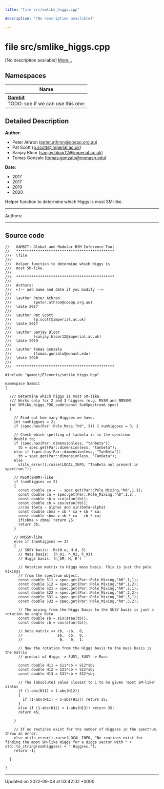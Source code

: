 ```yaml
---
title: "file src/smlike_higgs.cpp"

description: "[No description available]"

---
```


# file src/smlike_higgs.cpp

[No description available] [More...](#detailed-description)

## Namespaces

| Name           |
| -------------- |
| **[Gambit](/documentation/code/namespaces/namespacegambit/)** <br>TODO: see if we can use this one:  |

## Detailed Description


**Author**: 

  * Peter Athron ([peter.athron@coepp.org.au](mailto:peter.athron@coepp.org.au)) 
  * Pat Scott ([p.scott@imperial.ac.uk](mailto:p.scott@imperial.ac.uk)) 
  * Sanjay Bloor ([sanjay.bloor12@imperial.ac.uk](mailto:sanjay.bloor12@imperial.ac.uk)) 
  * Tomas Gonzalo ([tomas.gonzalo@monash.edu](mailto:tomas.gonzalo@monash.edu)) 


**Date**: 

  * 2017
  * 2017
  * 2019
  * 2020


Helper function to determine which Higgs is most SM-like.



------------------

Authors:



------------------




## Source code

```
//   GAMBIT: Global and Modular BSM Inference Tool
//   *********************************************
///  \file
///
///  Helper function to determine which Higgs is
///  most SM-like.
///
///  *********************************************
///
///  Authors:
///  <!-- add name and date if you modify -->
///
///  \author Peter Athron
///          (peter.athron@coepp.org.au)
///  \date 2017
///
///  \author Pat Scott
///          (p.scott@imperial.ac.uk)
///  \date 2017
///
///  \author Sanjay Bloor
///          (sanjay.bloor12@imperial.ac.uk)
///  \date 2019 
///
///  \author Tomas Gonzalo
///          (tomas.gonzalo@monash.edu)
///  \date 2020
///
///  *********************************************

#include "gambit/Elements/smlike_higgs.hpp"

namespace Gambit
{

  /// Determine which higgs is most SM-like.
  /// Works only for 2 and 3 higgses (e.g. MSSM and NMSSM)
  int SMlike_higgs_PDG_code(const SubSpectrum& spec)
  {

    // Find out how many Higgses we have.
    int numhiggses = 2;
    if (spec.has(Par::Pole_Mass,"h0", 3)) { numhiggses = 3; }

    // Check which spelling of tanbeta is in the spectrum
    double tb;
    if (spec.has(Par::dimensionless, "tanbeta"))
      tb = spec.get(Par::dimensionless, "tanbeta");
    else if (spec.has(Par::dimensionless, "TanBeta"))
      tb = spec.get(Par::dimensionless, "TanBeta");
    else
      utils_error().raise(LOCAL_INFO, "TanBeta not present in spectrum.");

    // MSSM(2HDM)-like
    if (numhiggses == 2)
    {
      const double sa =  - spec.get(Par::Pole_Mixing,"h0",1,1);
      const double ca = spec.get(Par::Pole_Mixing,"h0",1,2);
      const double sb = sin(atan(tb));
      const double cb = cos(atan(tb));
      //cos (beta - alpha) and sin(beta-alpha)
      const double cbma = cb * ca + sb * sa;
      const double sbma = sb * ca - cb * ca;
      if(sbma > cbma) return 25;
      return 35;
    }

    // NMSSM-like
    else if (numhiggses == 3)
    {
      // SUSY basis:  Re(H_u, H_d, S)
      // Mass basis:  (h_01, h_02, h_03)
      // Higgs basis: (h_SM, H, H')

      // Rotation matrix to Higgs mass basis. This is just the pole mixings 
      // from the spectrum object.
      const double S11 = spec.get(Par::Pole_Mixing,"h0",1,1);
      const double S12 = spec.get(Par::Pole_Mixing,"h0",1,2);
      const double S21 = spec.get(Par::Pole_Mixing,"h0",2,1);
      const double S22 = spec.get(Par::Pole_Mixing,"h0",2,2);
      const double S31 = spec.get(Par::Pole_Mixing,"h0",3,1);
      const double S32 = spec.get(Par::Pole_Mixing,"h0",3,2);

      // The mixing from the Higgs Basis to the SUSY basis is just a rotation by angle beta
      const double sb = sin(atan(tb));
      const double cb = cos(atan(tb));

      // beta_matrix << cb, -sb,  0,
      //                sb,  cb,  0,
      //                 0,   0,  1.

      // Now the rotation from the Higgs basis to the mass basis is the matrix
      // product of Higgs -> SUSY, SUSY -> Mass

      const double H11 = S11*cb + S12*sb;
      const double H12 = S21*cb + S22*sb;
      const double H13 = S31*cb + S32*sb;

      // The [absolute] value closest to 1 to be given 'most SM-like' status
      if (1-abs(H11) < 1-abs(H12))
      {
        if (1-abs(H11) < 1-abs(H13)) return 25;
      }
      else if (1-abs(H12) < 1-abs(H13)) return 35;
      return 45;

    }

    // If no routines exist for the number of Higgses in the spectrum, throw an error.
    else utils_error().raise(LOCAL_INFO, "No routines exist for finding the most SM-like Higgs for a Higgs sector with " + std::to_string(numhiggses) + " Higgses.");
    return -1;

  }

}
```


-------------------------------

Updated on 2022-09-08 at 03:42:02 +0000
